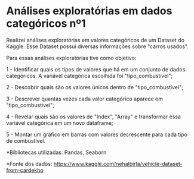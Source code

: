 # Análises exploratórias em dados categóricos nº1
Realizei análises exploratórias em valores categóricos de um Dataset do Kaggle. Esse Dataset possui diversas informações sobre "carros usados".


Para essas análises exploratórias tive como objetivo:

1 - Identificar quais os tipos de valores que há em um conjunto de dados categóricos. A variável categórica escolhida foi "tipo_combustivel";

2 - Descobrir quais são os valores únicos dentro de "tipo_combustivel";

3 - Descrever quantas vezes cada valor categórico aparece em "tipo_combustivel";

4 - Revelar quais são os valores de "Index", "Array" e transformar essa variável categórica em um novo dataframe;

5 - Montar um gráfico em barras com valores decrescente para cada tipo de combustível.

*Bibliotecas utilizadas: Pandas, Seaborn

*Fonte dos dados: https://www.kaggle.com/nehalbirla/vehicle-dataset-from-cardekho
